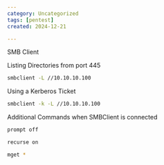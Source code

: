 ```yaml
---
category: Uncategorized
tags: [pentest]
created: 2024-12-21

---
```

SMB Client

Listing Directories from port 445

~~~bash
smbclient -L //10.10.10.100
~~~

Using a Kerberos Ticket

~~~bash
smbclient -k -L //10.10.10.100
~~~

Additional Commands when SMBClient is connected

~~~bash
prompt off
~~~

~~~bash
recurse on
~~~

~~~bash
mget *
~~~


